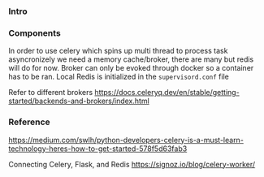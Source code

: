 



### Intro


### Components

In order to use celery which spins up multi thread to process task asyncronizely we need a memory cache/broker, there are many but redis will do for now. 
Broker can only be evoked through docker so a container has to be ran. Local Redis is initialized in the `supervisord.conf` file 


Refer to different brokers
https://docs.celeryq.dev/en/stable/getting-started/backends-and-brokers/index.html




### Reference

https://medium.com/swlh/python-developers-celery-is-a-must-learn-technology-heres-how-to-get-started-578f5d63fab3

Connecting Celery, Flask, and Redis
https://signoz.io/blog/celery-worker/


